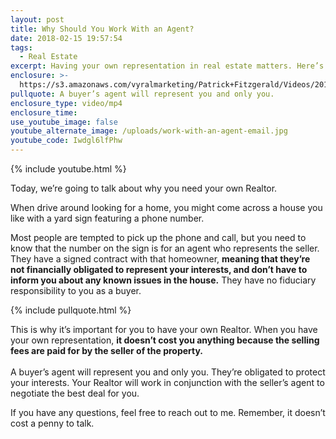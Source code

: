 ```yaml
---
layout: post
title: Why Should You Work With an Agent?
date: 2018-02-15 19:57:54
tags:
  - Real Estate
excerpt: Having your own representation in real estate matters. Here’s why.
enclosure: >-
  https://s3.amazonaws.com/vyralmarketing/Patrick+Fitzgerald/Videos/2018/February/The+VA+Loan+Guy-+Why+Should+You+Work+With+an+Agent%253F.mp4
pullquote: A buyer’s agent will represent you and only you.
enclosure_type: video/mp4
enclosure_time:
use_youtube_image: false
youtube_alternate_image: /uploads/work-with-an-agent-email.jpg
youtube_code: Iwdgl6lfPhw
---
```


{% include youtube.html %}

Today, we’re going to talk about why you need your own Realtor.

When drive around looking for a home, you might come across a house you like with a yard sign featuring a phone number.

Most people are tempted to pick up the phone and call, but you need to know that the number on the sign is for an agent who represents the seller. They have a signed contract with that homeowner, **meaning that they’re not financially obligated to represent your interests, and don’t have to inform you about any known issues in the house.** They have no fiduciary responsibility to you as a buyer.

{% include pullquote.html %}

This is why it’s important for you to have your own Realtor. When you have your own representation, **it doesn’t cost you anything because the selling fees are paid for by the seller of the property.**<br><br>A buyer’s agent will represent you and only you. They’re obligated to protect your interests. Your Realtor will work in conjunction with the seller’s agent to negotiate the best deal for you.

If you have any questions, feel free to reach out to me. Remember, it doesn’t cost a penny to talk.